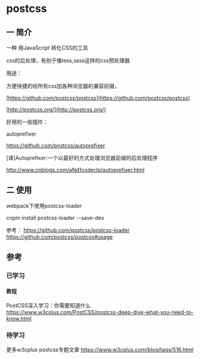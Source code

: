 # postcss
## 一 简介
一种 用JavaScript 转化CSS的工具 

css的后处理，有别于像less,sass这样的css预处理器

用途：

方便快捷的给所有css加各种浏览器的兼容前缀，

[https://github.com/postcss/postcss](https://github.com/postcss/postcss)

[http://postcss.org/](http://postcss.org/)

好用的一些插件：

autoprefixer

https://github.com/postcss/autoprefixer

\[译\]Autoprefixer:一个以最好的方式处理浏览器前缀的后处理程序

http://www.cnblogs.com/aNd1coder/p/autoprefixer.html

## 二 使用
webpack下使用postcss-loader

cnpm install postcss-loader --save-dev

参考：
https://github.com/postcss/postcss-loader
https://github.com/postcss/postcss#usage


## 参考

### 已学习
#### 教程
PostCSS深入学习：你需要知道什么
https://www.w3cplus.com/PostCSS/postcss-deep-dive-what-you-need-to-know.html


### 待学习
更多w3cplus postcss专题文章
https://www.w3cplus.com/blog/tags/516.html

